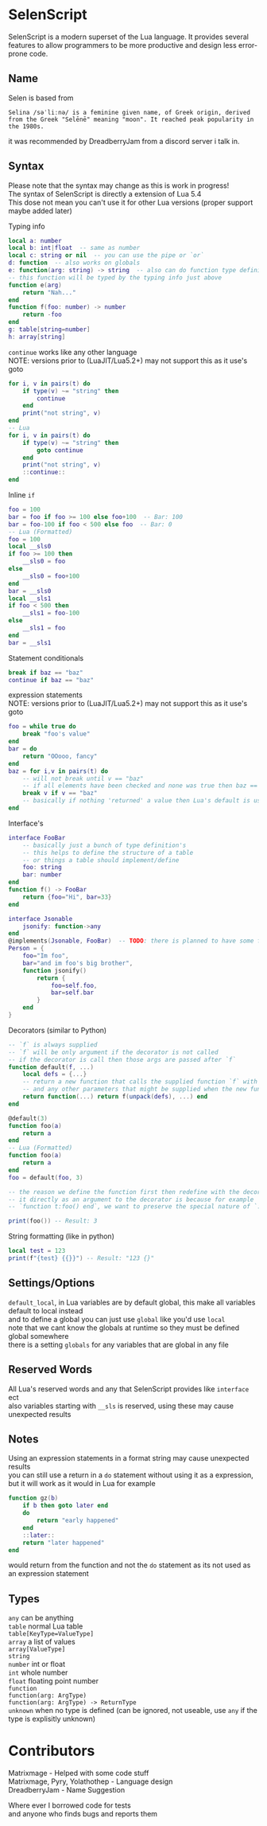 # SelenScript
SelenScript is a modern superset of the Lua language. It provides several features to allow programmers to be more productive and design less error-prone code.

## Name
Selen is based from  
```
Selina /səˈliːnə/ is a feminine given name, of Greek origin, derived from the Greek "Selēnē" meaning "moon". It reached peak popularity in the 1980s.
``` 
it was recommended by DreadberryJam from a discord server i talk in.

## Syntax
Please note that the syntax may change as this is work in progress!  
The syntax of SelenScript is directly a extension of Lua 5.4  
This dose not mean you can't use it for other Lua versions (proper support maybe added later)  

Typing info 
```Lua
local a: number
local b: int|float  -- same as number
local c: string or nil  -- you can use the pipe or `or`
d: function  -- also works on globals
e: function(arg: string) -> string  -- also can do function type definitions
-- this function will be typed by the typing info just above
function e(arg)
	return "Nah..."
end
function f(foo: number) -> number
	return -foo
end
g: table[string=number]
h: array[string]
```

`continue` works like any other language  
NOTE: versions prior to (LuaJIT/Lua5.2+) may not support this as it use's goto  
```Lua
for i, v in pairs(t) do
	if type(v) ~= "string" then
		continue
	end
	print("not string", v)
end
-- Lua
for i, v in pairs(t) do
	if type(v) ~= "string" then
		goto continue
	end
	print("not string", v)
	::continue::
end
```

Inline `if`  
```Lua
foo = 100
bar = foo if foo >= 100 else foo+100  -- Bar: 100
bar = foo-100 if foo < 500 else foo  -- Bar: 0
-- Lua (Formatted)
foo = 100
local __sls0
if foo >= 100 then
	__sls0 = foo
else
	__sls0 = foo+100
end
bar = __sls0
local __sls1
if foo < 500 then
	__sls1 = foo-100
else
	__sls1 = foo
end
bar = __sls1
```

Statement conditionals  
```Lua
break if baz == "baz"
continue if baz == "baz"
```

expression statements  
NOTE: versions prior to (LuaJIT/Lua5.2+) may not support this as it use's goto  
```Lua
foo = while true do
	break "foo's value"
end
bar = do
	return "OOooo, fancy"
end
baz = for i,v in pairs(t) do
	-- will not break until v == "baz"
	-- if all elements have been checked and none was true then baz == nil
	break v if v == "baz"
	-- basically if nothing 'returned' a value then Lua's default is used `nil`
end
```

Interface's  
```Lua
interface FooBar
	-- basically just a bunch of type definition's
	-- this helps to define the structure of a table
	-- or things a table should implement/define
	foo: string
	bar: number
end
function f() -> FooBar
	return {foo="Hi", bar=33}
end

interface Jsonable
	jsonify: function->any
end
@implements(Jsonable, FooBar)  -- TODO: there is planned to have some fancy syntax stuff later but for now its decorator
Person = {
	foo="Im foo",
	bar="and im foo's big brother",
	function jsonify()
		return {
			foo=self.foo,
			bar=self.bar
		}
	end
}
```

Decorators (similar to Python)  
```Lua
-- `f` is always supplied
-- `f` will be only argument if the decorator is not called
-- if the decorator is call then those args are passed after `f`
function default(f, ...)
	local defs = {...}
	-- return a new function that calls the supplied function `f` with the default parameters `defs`
	-- and any other parameters that might be supplied when the new function is called
	return function(...) return f(unpack(defs), ...) end
end

@default(3)
function foo(a)
	return a
end
-- Lua (Formatted)
function foo(a)
	return a
end
foo = default(foo, 3)

-- the reason we define the function first then redefine with the decorator it instead of just using
-- it directly as an argument to the decorator is because for example
-- `function t:foo() end`, we want to preserve the special nature of `:`

print(foo()) -- Result: 3
```

String formatting (like in python)  
```Lua
local test = 123
print(f"{test} {{}}") -- Result: "123 {}"
```


## Settings/Options
`default_local`, in Lua variables are by default global, this make all variables default to local instead  
and to define a global you can just use `global` like you'd use `local`  
note that we cant know the globals at runtime so they must be defined global somewhere  
there is a setting `globals` for any variables that are global in any file  

## Reserved Words
All Lua's reserved words and any that SelenScript provides like `interface` ect  
also variables starting with `__sls` is reserved, using these may cause unexpected results  

## Notes
Using an expression statements in a format string may cause unexpected results  
you can still use a return in a `do` statement without using it as a expression, but it will work as it would in Lua for example  
```Lua
function gz(b)
	if b then goto later end
	do
		return "early happened"
	end
	::later::
	return "later happened"
end
```
would return from the function and not the `do` statement as its not used as an expression statement  

## Types
`any` can be anything  
`table` normal Lua table  
`table[KeyType=ValueType]`  
`array` a list of values  
`array[ValueType]`  
`string`  
`number` int or float  
`int` whole number  
`float` floating point number  
`function`  
`function(arg: ArgType)`  
`function(arg: ArgType) -> ReturnType`  
`unknown` when no type is defined (can be ignored, not useable, use `any` if the type is explisitly unknown)  


# Contributors
Matrixmage - Helped with some code stuff  
Matrixmage, Pyry, Yolathothep - Language design  
DreadberryJam - Name Suggestion

Where ever I borrowed code for tests  
and anyone who finds bugs and reports them  
